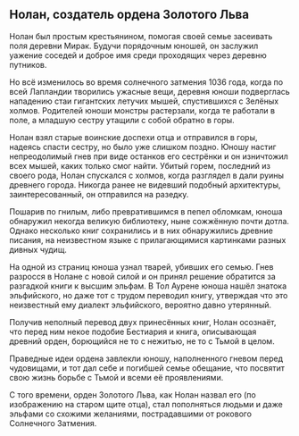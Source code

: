 ﻿##	Нолан, создатель ордена Золотого Льва
Нолан был простым крестьянином, помогая своей семье засеивать поля деревни Мирак. Будучи порядочным юношей, он заслужил уажение соседей и доброе имя среди проходящих через деревню путников.
  
Но всё изменилось во время солнечного затмения 1036 года, когда по всей Лапландии творились ужасные вещи, деревня юноши подверглась нападению стаи гигантских летучих мышей, спустившихся с Зелёных холмов. Родителей юноши монстры растерзали, когда те работали в поле, а младшую сестру утащили с собой обратно в горы.
  
Нолан взял старые воинские доспехи отца и отправился в горы, надеясь спасти сестру, но было уже слишком поздно. Юношу настиг непреодолимый гнев при виде останков его сестрёнки и он изничтожил всех мышей, каких только смог найти. Убитый горем, последний из своего рода, Нолан спускался с холмов, когда разглядел в дали руины древнего города. Никогда ранее не видевший подобный архитектуры, заинтересованный, он отправился на разедку.
  
Пошарив по гнилым, либо превратившимся в пепел обломкам, юноша обнаружил некогда великую библиотеку, ныне сожжённую почти дотла. Однако несколько книг сохранились и в них обнаружились древние писания, на неизвестном языке с прилагающимися картинками разных дивных чудищ.
  
На одной из страниц юноша узнал тварей, убивших его семью. Гнев разросся в Нолане с новой силой и он принял решение обратится за разгадкой книги к высшим эльфам. В Тол Аурене юноша нашёл знатока эльфийского, но даже тот с трудом переводил книгу, утверждая что это неизвестный ему диалект эльфийского, вероятно давно утерянный.
  
Получив неполный перевод двух принесённых книг, Нолан осознаёт, что перед ним некое подобие Бестиария и книга, описывающая древний орден, борющийся не то с нежитью, не то с Тьмой в целом.
  
Праведные идеи ордена завлекли юношу, наполненного гневом перед чудовищами, и тот дал себе и погибшей семье обещание, что посвятит свою жизнь борьбе с Тьмой и всеми её проявлениями.
  
С того времени, орден Золотого Льва, как Нолан назвал его (по изображению на старом щите отца), стал пополняться людьми и даже эльфами со схожими желаниями, пострадавшими от рокового Солнечного Затмения.
